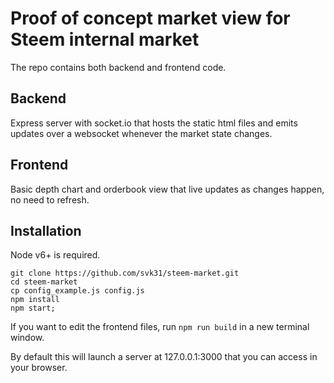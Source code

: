 # Proof of concept market view for Steem internal market

The repo contains both backend and frontend code.

## Backend
Express server with socket.io that hosts the static html files and emits updates
over a websocket whenever the market state changes.

 ## Frontend

Basic depth  chart and orderbook view that live updates as changes happen, no need
to refresh.

## Installation
Node v6+ is required.

```
git clone https://github.com/svk31/steem-market.git
cd steem-market
cp config_example.js config.js
npm install
npm start;
```
If you want to edit the frontend files, run `npm run build` in a new terminal
window.

By default this will launch a server at 127.0.0.1:3000 that you can access in
your browser.
